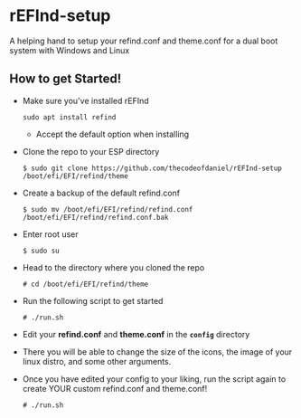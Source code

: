 # rEFInd-setup

A helping hand to setup your refind.conf and theme.conf for a dual boot system with Windows and Linux

## How to get Started!

- Make sure you've installed rEFInd

  ```
  sudo apt install refind
  ```
  - Accept the default option when installing

- Clone the repo to your ESP directory

  ```
  $ sudo git clone https://github.com/thecodeofdaniel/rEFInd-setup /boot/efi/EFI/refind/theme
  ```

- Create a backup of the default refind.conf

  ```
  $ sudo mv /boot/efi/EFI/refind/refind.conf /boot/efi/EFI/refind/refind.conf.bak
  ```

- Enter root user

  ```
  $ sudo su
  ```

- Head to the directory where you cloned the repo

  ```
  # cd /boot/efi/EFI/refind/theme
  ```

- Run the following script to get started

  ```
  # ./run.sh
  ```

- Edit your __refind.conf__ and __theme.conf__ in the __`config`__ directory

- There you will be able to change the size of the icons, the image of your linux distro, and some other arguments.

- Once you have edited your config to your liking, run the script again to create YOUR custom refind.conf and theme.conf!

  ```
  # ./run.sh
  ```
